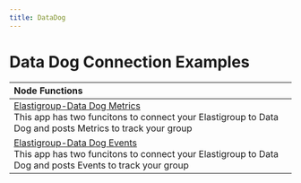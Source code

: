 ```yaml
---
title: DataDog
---
```


# Data Dog Connection Examples

|Node Functions| 
|:--------------------------- |
|[Elastigroup-Data Dog Metrics](./node-datadog-metric) </br> This app has two funcitons to connect your Elastigroup to Data Dog and posts Metrics to track your group|
|[Elastigroup-Data Dog Events](./node-datadog-event) </br> This app has two funcitons to connect your Elastigroup to Data Dog and posts Events to track your group| 